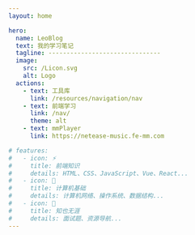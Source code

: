 ```yaml
---
layout: home

hero:
  name: LeoBlog
  text: 我的学习笔记
  tagline: -------------------------------
  image:
    src: /Licon.svg
    alt: Logo
  actions:
    - text: 工具库
      link: /resources/navigation/nav
    - text: 前端学习
      link: /nav/
      theme: alt
    - text: mmPlayer
      link: https://netease-music.fe-mm.com

# features:
#   - icon: ⚡️
#     title: 前端知识
#     details: HTML、CSS、JavaScript、Vue、React...
#   - icon: 📖
#     title: 计算机基础
#     details: 计算机网络、操作系统、数据结构...
#   - icon: 🧰
#     title: 知也无涯
#     details: 面试题、资源导航...
---
```

